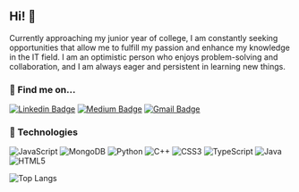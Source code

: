 ## Hi! 👋
Currently approaching my junior year of college, I am constantly seeking opportunities that allow me to fulfill my passion and enhance my knowledge in the IT field. I am an optimistic person who enjoys problem-solving and collaboration, and I am always eager and persistent in learning new things.

### 🌱 Find me on...
[![Linkedin Badge](https://img.shields.io/badge/-leilasigles-blue?style=flat-square&logo=Linkedin&logoColor=white&link=https://www.linkedin.com/in/leilasigles/)](https://www.linkedin.com/in/leilasigles/)
[![Medium Badge](https://img.shields.io/badge/-@leilasigles-03a57a?style=flat-square&labelColor=000000&logo=Medium&link=https://medium.com/@leilasigles/)](https://medium.com/@leilasigles)
[![Gmail Badge](https://img.shields.io/badge/-leilasigles@gmail.com-c14438?style=flat-square&logo=Gmail&logoColor=white&link=mailto:leilasigles@gmail.com)](mailto:leilasigles@gmail.com)

### 💬 Technologies

![JavaScript](https://img.shields.io/badge/-JavaScript-black?style=flat-square&logo=javascript)
![MongoDB](https://img.shields.io/badge/-MongoDB-black?style=flat-square&logo=mongodb)
![Python](https://img.shields.io/badge/-Python-black?style=flat-square&logo=Python)
![C++](https://img.shields.io/badge/-C++-black?style=flat-square&logo=c)
![CSS3](https://img.shields.io/badge/-CSS3-black?style=flat-square&logo=css3)
![TypeScript](https://img.shields.io/badge/-TypeScript-black?style=flat-square&logo=Typescript)
![Java](https://img.shields.io/badge/-Java-black?style=flat-square&logo=java)
![HTML5](https://img.shields.io/badge/-HTML5-black?style=flat-square&logo=html5&logoColor=white)

![Top Langs](https://github-readme-stats.vercel.app/api/top-langs/?username=leilaigl&hide=TeX&layout=compact)
